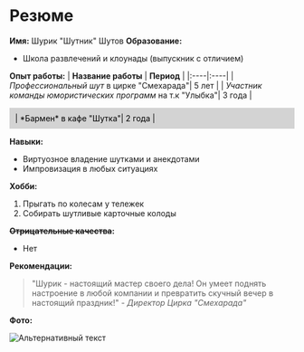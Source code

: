 # Резюме
**Имя:**
Шурик "Шутник" Шутов
**Образование:**
- Школа развлечений и клоунады (выпускник с отличием)

**Опыт работы:**
| **Название работы** | **Период** |
|:----|:----|
| *Профессиональный шут* в цирке "Смехарада"| 5 лет |
| *Участник команды юмористических программ* на т.к "Улыбка"| 3 года |
<div style="background-color: lightgrey; color: black; padding: 10px;">
| *Бармен* в кафе "Шутка"| 2 года |
</div>

**Навыки:**
- Виртуозное владение шутками и анекдотами
- Импровизация в любых ситуациях

**Хобби:**
1. Прыгать по колесам у тележек
2. Собирать шутливые карточные колоды

**~~Отрицательные качества~~:**
- Нет

**Рекомендации:**
> "Шурик - настоящий мастер своего дела! Он умеет поднять настроение в любой компании и превратить скучный вечер в настоящий праздник!" - *Директор Цирка "Смехарада"*

**Фото:**

![Альтернативный текст](D:/Учеба_Аналитик/git/1.jpg "Подсказка")

